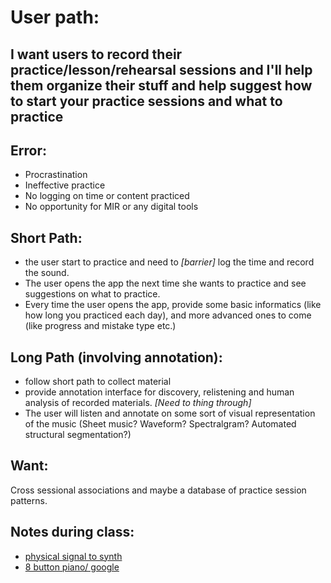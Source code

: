 # User path:

## I want users to record their practice/lesson/rehearsal sessions and I'll help them organize their stuff and help suggest how to start your practice sessions and what to practice

## Error:
- Procrastination
- Ineffective practice
- No logging on time or content practiced
- No opportunity for MIR or any digital tools

## Short Path:
- the user start to practice and need to *[barrier]* log the time and record the sound.
- The user opens the app the next time she wants to practice and see suggestions on what to practice.
- Every time the user opens the app, provide some basic informatics (like how long you practiced each day), and more advanced ones to come (like progress and mistake type etc.)

## Long Path (involving annotation):
- follow short path to collect material
- provide annotation interface for discovery, relistening and human analysis of recorded materials. *[Need to thing through]*
- The user will listen and annotate on some sort of visual representation of the music (Sheet music? Waveform? Spectralgram? Automated structural segmentation?)

## Want:
Cross sessional associations and maybe a database of practice session patterns.

## Notes during class:
- [physical signal to synth](sunhou.se)
- [8 button piano/ google](https://magenta.tensorflow.org/pianogenie)

